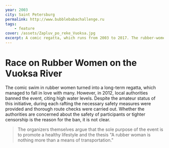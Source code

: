 ```yaml
---
year: 2003
city: Saint Petersburg
permalink: http://www.bubblebabachallenge.ru
tags:
    - feature
cover: /assets/Zapluv_po_reke_Vuoksa.jpg
excerpt: A comic regatta, which runs from 2003 to 2017. The rubber-women race was very popular, but local authorities banned further events.
---
```


# Race on Rubber Women on the Vuoksa River

The comic swim in rubber women turned into a long-term regatta, which managed to fall in love with many. However, in 2012, local authorities banned the event, citing high water levels. Despite the amateur status of this initiative, during each rafting the necessary safety measures were provided and thorough route checks were carried out. Whether the authorities are concerned about the safety of participants or tighter censorship is the reason for the ban, it is not clear.

> The organizers themselves argue that the sole purpose of the event is to promote a healthy lifestyle and the thesis "A rubber woman is nothing more than a means of transportation."
